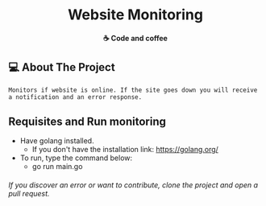 <h1 align="center"> Website Monitoring </h1>

<h4 align="center">
  ☕ Code and coffee
</h4>

## 💻 About The Project
`Monitors if website is online. If the site goes down you will receive a notification and an error response.`

## Requisites and Run monitoring
 -  Have golang installed.
    - If you don't have the installation link: https://golang.org/
- To run, type the command below:
    - go run main.go

###### If you discover an error or want to contribute, clone the project and open a pull request.


